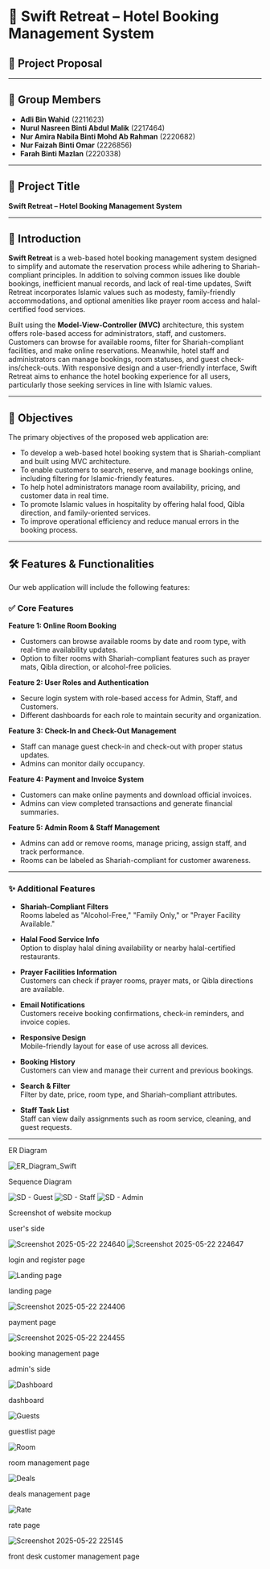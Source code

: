 # 🏨 Swift Retreat – Hotel Booking Management System

## 📘 Project Proposal 

---

## 👥 Group Members

- **Adli Bin Wahid** (2211623)  
- **Nurul Nasreen Binti Abdul Malik** (2217464)  
- **Nur Amira Nabila Binti Mohd Ab Rahman** (2220682)
- **Nur Faizah Binti Omar** (2226856)
- **Farah Binti Mazlan** (2220338)

---

## 📌 Project Title

**Swift Retreat – Hotel Booking Management System**

---

## 🧠 Introduction

**Swift Retreat** is a web-based hotel booking management system designed to simplify and automate the reservation process while adhering to Shariah-compliant principles. In addition to solving common issues like double bookings, inefficient manual records, and lack of real-time updates, Swift Retreat incorporates Islamic values such as modesty, family-friendly accommodations, and optional amenities like prayer room access and halal-certified food services.

Built using the **Model-View-Controller (MVC)** architecture, this system offers role-based access for administrators, staff, and customers. Customers can browse for available rooms, filter for Shariah-compliant facilities, and make online reservations. Meanwhile, hotel staff and administrators can manage bookings, room statuses, and guest check-ins/check-outs. With responsive design and a user-friendly interface, Swift Retreat aims to enhance the hotel booking experience for all users, particularly those seeking services in line with Islamic values.

---

## 🎯 Objectives

The primary objectives of the proposed web application are:

- To develop a web-based hotel booking system that is Shariah-compliant and built using MVC architecture.  
- To enable customers to search, reserve, and manage bookings online, including filtering for Islamic-friendly features.  
- To help hotel administrators manage room availability, pricing, and customer data in real time.  
- To promote Islamic values in hospitality by offering halal food, Qibla direction, and family-oriented services.  
- To improve operational efficiency and reduce manual errors in the booking process.

---

## 🛠️ Features & Functionalities

Our web application will include the following features:

### ✅ Core Features

**Feature 1: Online Room Booking**  
- Customers can browse available rooms by date and room type, with real-time availability updates.  
- Option to filter rooms with Shariah-compliant features such as prayer mats, Qibla direction, or alcohol-free policies.

**Feature 2: User Roles and Authentication**  
- Secure login system with role-based access for Admin, Staff, and Customers.  
- Different dashboards for each role to maintain security and organization.

**Feature 3: Check-In and Check-Out Management**  
- Staff can manage guest check-in and check-out with proper status updates.  
- Admins can monitor daily occupancy.

**Feature 4: Payment and Invoice System**  
- Customers can make online payments and download official invoices.  
- Admins can view completed transactions and generate financial summaries.

**Feature 5: Admin Room & Staff Management**  
- Admins can add or remove rooms, manage pricing, assign staff, and track performance.  
- Rooms can be labeled as Shariah-compliant for customer awareness.

---

### ✨ Additional Features

- **Shariah-Compliant Filters**  
  Rooms labeled as "Alcohol-Free," "Family Only," or "Prayer Facility Available."

- **Halal Food Service Info**  
  Option to display halal dining availability or nearby halal-certified restaurants.

- **Prayer Facilities Information**  
  Customers can check if prayer rooms, prayer mats, or Qibla directions are available.

- **Email Notifications**  
  Customers receive booking confirmations, check-in reminders, and invoice copies.

- **Responsive Design**  
  Mobile-friendly layout for ease of use across all devices.

- **Booking History**  
  Customers can view and manage their current and previous bookings.

- **Search & Filter**  
  Filter by date, price, room type, and Shariah-compliant attributes.

- **Staff Task List**  
  Staff can view daily assignments such as room service, cleaning, and guest requests.

---
ER Diagram

![ER_Diagram_Swift](https://github.com/user-attachments/assets/9a9e1461-45c9-41bf-b000-12846883e031)

Sequence Diagram

![SD - Guest](https://github.com/user-attachments/assets/cf3e22e8-6ab5-4b92-aa58-7b12acfc4d03)
![SD - Staff](https://github.com/user-attachments/assets/c642ccf6-e42c-4cd9-8a60-162d25a4637e)
![SD - Admin](https://github.com/user-attachments/assets/d0c79f61-a8fd-41af-b48e-f3a278e34bf0)

Screenshot of website mockup

user's side

![Screenshot 2025-05-22 224640](https://github.com/user-attachments/assets/a0c816ca-b904-46a1-bd07-d32e55d4d938)
![Screenshot 2025-05-22 224647](https://github.com/user-attachments/assets/0d396a42-e319-4f15-8f39-2e39445f3f17)

login and register page

![Landing page](https://github.com/user-attachments/assets/30bbf602-842d-4729-916a-e7ddcf6310fe)

landing page

![Screenshot 2025-05-22 224406](https://github.com/user-attachments/assets/6bf74c7d-fcb9-4889-aa30-c798fb3043d4)

payment page

![Screenshot 2025-05-22 224455](https://github.com/user-attachments/assets/be33b35d-0752-45ba-80b2-3e254237e3c4)

booking management page

admin's side

![Dashboard](https://github.com/user-attachments/assets/cb305066-0b90-4fae-a95a-732da7953230)

dashboard

![Guests](https://github.com/user-attachments/assets/d46120ed-f65e-4d90-bdb1-753233054ac3)

guestlist page

![Room](https://github.com/user-attachments/assets/e6b410f6-86df-421e-9bbf-35231340ba6c)

room management page

![Deals](https://github.com/user-attachments/assets/42f9a558-84c9-4b1b-95f9-99ba0bd42ba8)

deals management page

![Rate](https://github.com/user-attachments/assets/76c281f8-543d-4d80-97ea-7fbe8bc2d3d2)

rate page

![Screenshot 2025-05-22 225145](https://github.com/user-attachments/assets/6ba18fe2-4d92-46b6-8daf-a2be14f9c23e)

front desk customer management page















